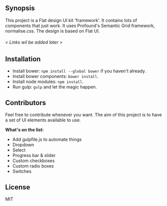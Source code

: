## Synopsis

This project is a Flat design UI kit 'framework'. It contains lots of components that just work. It uses Profound's Semantic Grid framework, normalise.css. The design is based on Flat UI.
###### < Links wil be added later >

## Installation

* Install bower: `npm install --global bower` if you haven't already.
* Install bower components: `bower install`.
* Install node modules: `npm install`.
* Run gulp: `gulp` and let the magic happen.


## Contributors

Feel free to contribute whenever you want. The aim of this project is to have a set of UI elements available to use.

**What's on the list:**
* Add gulpfile.js to automate things
* Dropdown
* Select
* Progress bar & slider
* Custom checkboxes
* Custom radio boxes
* Switches

## License

MIT
